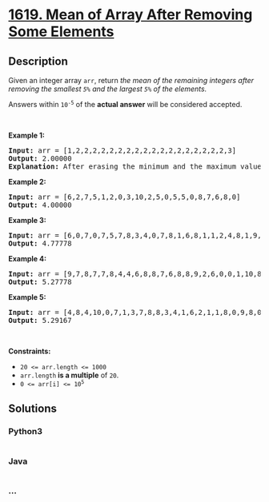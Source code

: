 # [1619. Mean of Array After Removing Some Elements](https://leetcode.com/problems/mean-of-array-after-removing-some-elements)



## Description

<p>Given an integer array <code>arr</code>, return <em>the mean of the remaining integers after removing the smallest <code>5%</code> and the largest <code>5%</code> of the elements.</em></p>

<p>Answers within <code>10<sup>-5</sup></code> of the <strong>actual answer</strong> will be considered accepted.</p>

<p>&nbsp;</p>
<p><strong>Example 1:</strong></p>

<pre>
<strong>Input:</strong> arr = [1,2,2,2,2,2,2,2,2,2,2,2,2,2,2,2,2,2,2,3]
<strong>Output:</strong> 2.00000
<strong>Explanation:</strong> After erasing the minimum and the maximum values of this array, all elements are equal to 2, so the mean is 2.
</pre>

<p><strong>Example 2:</strong></p>

<pre>
<strong>Input:</strong> arr = [6,2,7,5,1,2,0,3,10,2,5,0,5,5,0,8,7,6,8,0]
<strong>Output:</strong> 4.00000
</pre>

<p><strong>Example 3:</strong></p>

<pre>
<strong>Input:</strong> arr = [6,0,7,0,7,5,7,8,3,4,0,7,8,1,6,8,1,1,2,4,8,1,9,5,4,3,8,5,10,8,6,6,1,0,6,10,8,2,3,4]
<strong>Output:</strong> 4.77778
</pre>

<p><strong>Example 4:</strong></p>

<pre>
<strong>Input:</strong> arr = [9,7,8,7,7,8,4,4,6,8,8,7,6,8,8,9,2,6,0,0,1,10,8,6,3,3,5,1,10,9,0,7,10,0,10,4,1,10,6,9,3,6,0,0,2,7,0,6,7,2,9,7,7,3,0,1,6,1,10,3]
<strong>Output:</strong> 5.27778
</pre>

<p><strong>Example 5:</strong></p>

<pre>
<strong>Input:</strong> arr = [4,8,4,10,0,7,1,3,7,8,8,3,4,1,6,2,1,1,8,0,9,8,0,3,9,10,3,10,1,10,7,3,2,1,4,9,10,7,6,4,0,8,5,1,2,1,6,2,5,0,7,10,9,10,3,7,10,5,8,5,7,6,7,6,10,9,5,10,5,5,7,2,10,7,7,8,2,0,1,1]
<strong>Output:</strong> 5.29167
</pre>

<p>&nbsp;</p>
<p><strong>Constraints:</strong></p>

<ul>
	<li><code>20 &lt;= arr.length &lt;= 1000</code></li>
	<li><code>arr.length</code><b> </b><strong>is a multiple</strong> of <code>20</code>.</li>
	<li><code><font face="monospace">0 &lt;= arr[i] &lt;= 10<sup>5</sup></font></code></li>
</ul>


## Solutions

<!-- tabs:start -->

### **Python3**

```python

```

### **Java**

```java

```

### **...**

```

```

<!-- tabs:end -->
